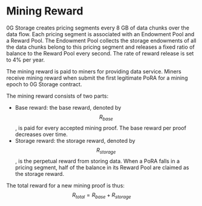 # Mining Reward

0G Storage creates pricing segments every 8 GB of data chunks over the data flow. Each pricing segment is associated with an Endowment Pool and a Reward Pool. The Endowment Pool collects the storage endowments of all the data chunks belong to this pricing segment and releases a fixed ratio of balance to the Reward Pool every second. The rate of reward release is set to 4% per year.

The mining reward is paid to miners for providing data service. Miners receive mining reward when submit the first legitimate PoRA for a mining epoch to 0G Storage contract.

The mining reward consists of two parts:

* Base reward: the base reward, denoted by $$R_{base}$$, is paid for every accepted mining proof. The base reward per proof decreases over time.
* Storage reward: the storage reward, denoted by $$R_{storage}$$, is the perpetual reward from storing data. When a PoRA falls in a pricing segment, half of the balance in its Reward Pool are claimed as the storage reward.

The total reward for a new mining proof is thus: $$R_{total} = R_{base} + R_{storage}$$
